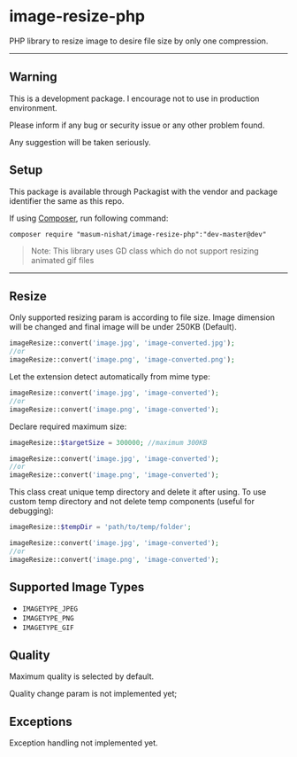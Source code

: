 image-resize-php
================

PHP library to resize image to desire file size by only one compression.

------------------

Warning
-----
This is a development package. I encourage not to use in production environment.

Please inform if any bug or security issue or any other problem found.

Any suggestion will be taken seriously. 

Setup
-----

This package is available through Packagist with the vendor and package identifier the same as this repo.

If using [Composer](https://getcomposer.org/), run following command:

```command
composer require "masum-nishat/image-resize-php":"dev-master@dev"
```

> Note: This library uses GD class which do not support resizing animated gif files

------------------

Resize
------

Only supported resizing param is according to file size. Image dimension will
be changed and final image will be under 250KB (Default). 

```php
imageResize::convert('image.jpg', 'image-converted.jpg');
//or
imageResize::convert('image.png', 'image-converted.png');
```

Let the extension detect automatically from mime type: 

```php
imageResize::convert('image.jpg', 'image-converted');
//or
imageResize::convert('image.png', 'image-converted');
```

Declare required maximum size:

```php
imageResize::$targetSize = 300000; //maximum 300KB

imageResize::convert('image.jpg', 'image-converted');
//or
imageResize::convert('image.png', 'image-converted');
```

This class creat unique temp directory and delete it after using.
To use custom temp directory and not delete temp components (useful 
for debugging):

```php
imageResize::$tempDir = 'path/to/temp/folder';

imageResize::convert('image.jpg', 'image-converted');
//or
imageResize::convert('image.png', 'image-converted');
```


Supported Image Types
-----------

- `IMAGETYPE_JPEG`
- `IMAGETYPE_PNG`
- `IMAGETYPE_GIF`


Quality
-------

Maximum quality is selected by default. 

Quality change param is not implemented yet;

Exceptions
--------

Exception handling not implemented yet.